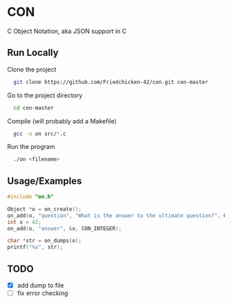 
# CON

C Object Notation, aka JSON support in C


## Run Locally

Clone the project

```bash
  git clone https://github.com/Friedchicken-42/con.git con-master
```

Go to the project directory

```bash
  cd con-master
```

Compile (will probably add a Makefile)

```bash
  gcc -o on src/*.c
```

Run the program

```bash
  ./on <filename>
```


## Usage/Examples

```c
#include "on.h"

Object *o = on_create();
on_add(o, "question", "What is the answer to the ultimate question?", CON_STRING);
int x = 42;
on_add(o, "answer", &x, CON_INTEGER);

char *str = on_dumps(o);
printf("%s", str);
```


## TODO

- [x] add dump to file
- [ ] fix error checking
